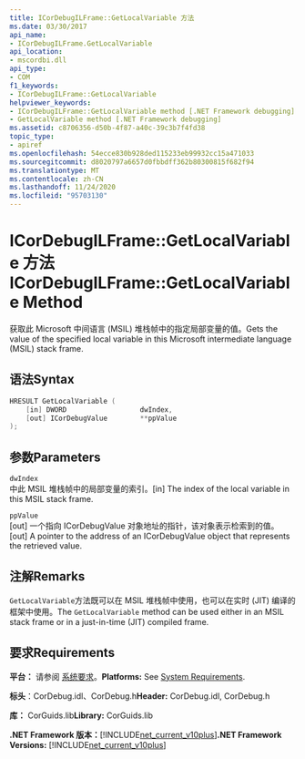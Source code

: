 ```yaml
---
title: ICorDebugILFrame::GetLocalVariable 方法
ms.date: 03/30/2017
api_name:
- ICorDebugILFrame.GetLocalVariable
api_location:
- mscordbi.dll
api_type:
- COM
f1_keywords:
- ICorDebugILFrame::GetLocalVariable
helpviewer_keywords:
- ICorDebugILFrame::GetLocalVariable method [.NET Framework debugging]
- GetLocalVariable method [.NET Framework debugging]
ms.assetid: c8706356-d50b-4f87-a40c-39c3b7f4fd38
topic_type:
- apiref
ms.openlocfilehash: 54ecce830b928ded115233eb99932cc15a471033
ms.sourcegitcommit: d8020797a6657d0fbbdff362b80300815f682f94
ms.translationtype: MT
ms.contentlocale: zh-CN
ms.lasthandoff: 11/24/2020
ms.locfileid: "95703130"
---
```

# <a name="icordebugilframegetlocalvariable-method"></a><span data-ttu-id="53bff-102">ICorDebugILFrame::GetLocalVariable 方法</span><span class="sxs-lookup"><span data-stu-id="53bff-102">ICorDebugILFrame::GetLocalVariable Method</span></span>

<span data-ttu-id="53bff-103">获取此 Microsoft 中间语言 (MSIL) 堆栈帧中的指定局部变量的值。</span><span class="sxs-lookup"><span data-stu-id="53bff-103">Gets the value of the specified local variable in this Microsoft intermediate language (MSIL) stack frame.</span></span>  
  
## <a name="syntax"></a><span data-ttu-id="53bff-104">语法</span><span class="sxs-lookup"><span data-stu-id="53bff-104">Syntax</span></span>  
  
```cpp  
HRESULT GetLocalVariable (  
    [in] DWORD                  dwIndex,  
    [out] ICorDebugValue        **ppValue  
);  
```  
  
## <a name="parameters"></a><span data-ttu-id="53bff-105">参数</span><span class="sxs-lookup"><span data-stu-id="53bff-105">Parameters</span></span>  

 `dwIndex`  
 <span data-ttu-id="53bff-106">中此 MSIL 堆栈帧中的局部变量的索引。</span><span class="sxs-lookup"><span data-stu-id="53bff-106">[in] The index of the local variable in this MSIL stack frame.</span></span>  
  
 `ppValue`  
 <span data-ttu-id="53bff-107">[out] 一个指向 ICorDebugValue 对象地址的指针，该对象表示检索到的值。</span><span class="sxs-lookup"><span data-stu-id="53bff-107">[out] A pointer to the address of an ICorDebugValue object that represents the retrieved value.</span></span>  
  
## <a name="remarks"></a><span data-ttu-id="53bff-108">注解</span><span class="sxs-lookup"><span data-stu-id="53bff-108">Remarks</span></span>  

 <span data-ttu-id="53bff-109">`GetLocalVariable`方法既可以在 MSIL 堆栈帧中使用，也可以在实时 (JIT) 编译的框架中使用。</span><span class="sxs-lookup"><span data-stu-id="53bff-109">The `GetLocalVariable` method can be used either in an MSIL stack frame or in a just-in-time (JIT) compiled frame.</span></span>  
  
## <a name="requirements"></a><span data-ttu-id="53bff-110">要求</span><span class="sxs-lookup"><span data-stu-id="53bff-110">Requirements</span></span>  

 <span data-ttu-id="53bff-111">**平台：** 请参阅 [系统要求](../../get-started/system-requirements.md)。</span><span class="sxs-lookup"><span data-stu-id="53bff-111">**Platforms:** See [System Requirements](../../get-started/system-requirements.md).</span></span>  
  
 <span data-ttu-id="53bff-112">**标头**：CorDebug.idl、CorDebug.h</span><span class="sxs-lookup"><span data-stu-id="53bff-112">**Header:** CorDebug.idl, CorDebug.h</span></span>  
  
 <span data-ttu-id="53bff-113">**库：** CorGuids.lib</span><span class="sxs-lookup"><span data-stu-id="53bff-113">**Library:** CorGuids.lib</span></span>  
  
 <span data-ttu-id="53bff-114">**.NET Framework 版本：**[!INCLUDE[net_current_v10plus](../../../../includes/net-current-v10plus-md.md)]</span><span class="sxs-lookup"><span data-stu-id="53bff-114">**.NET Framework Versions:** [!INCLUDE[net_current_v10plus](../../../../includes/net-current-v10plus-md.md)]</span></span>
